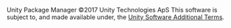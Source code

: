 Unity Package Manager ©2017 Unity Technologies ApS
This software is subject to, and made available under, the [Unity Software Additional Terms](https://unity3d.com/legal/terms-of-service/software).
